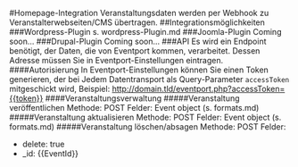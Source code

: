 #Homepage-Integration
Veranstaltungsdaten werden per Webhook zu Veranstalterwebseiten/CMS übertragen.
##Integrationsmöglichkeiten
###Wordpress-Plugin
s. wordpress-Plugin.md
###Joomla-Plugin
Coming soon…
###Drupal-Plugin
Coming soon…
###API
Es wird ein Endpoint benötigt, der Daten, die von Eventport kommen, verarbeitet. Dessen Adresse müssen Sie in Eventport-Einstellungen eintragen.
####Autorisierung
In Eventport-Einstellungen können Sie einen Token generieren, der bei Jedem Datentransport als Query-Parameter `accessToken` mitgeschickt wird, 
Beispiel: http://domain.tld/eventport.php?accessToken={{token}}
####Veranstaltungsverwaltung
#####Veranstaltung veröffentlichen
Methode: POST
Felder: Event object (s. formats.md)
#####Veranstaltung aktualisieren
Methode: POST
Felder: Event object (s. formats.md)
#####Veranstaltung löschen/absagen
Methode: POST
Felder: 
* delete: true
* _id: {{EventId}}

